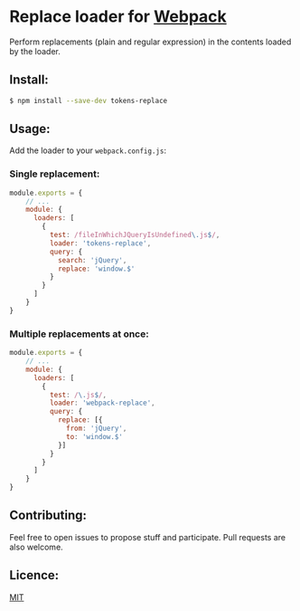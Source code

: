# Replace loader for [Webpack](http://webpack.github.io/)

Perform replacements (plain and regular expression) in the contents loaded by the loader.

## Install:

```bash
$ npm install --save-dev tokens-replace
```

## Usage:

Add the loader to your `webpack.config.js`:

### Single replacement:

```javascript
module.exports = {
    // ...
    module: {
      loaders: [
        {
          test: /fileInWhichJQueryIsUndefined\.js$/,
          loader: 'tokens-replace',
          query: {
            search: 'jQuery',
            replace: 'window.$'
          }
        }
      ]
    }
}
```

### Multiple replacements at once:

```javascript
module.exports = {
    // ...
    module: {
      loaders: [
        {
          test: /\.js$/,
          loader: 'webpack-replace',
          query: {
            replace: [{
              from: 'jQuery',
              to: 'window.$'
            }]
          }
        }
      ]
    }
}
```

## Contributing:

Feel free to open issues to propose stuff and participate. Pull requests are also welcome.

## Licence:

[MIT](http://en.wikipedia.org/wiki/MIT_License)

